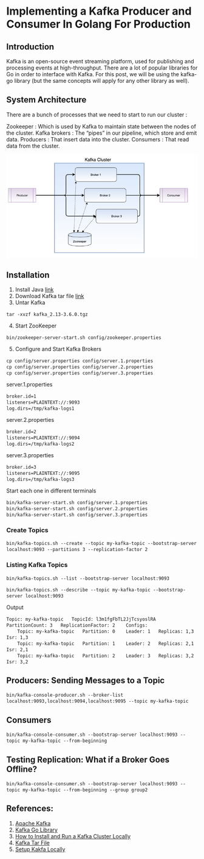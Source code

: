 
# Implementing a Kafka Producer and Consumer In Golang For Production

## Introduction 

Kafka is an open-source event streaming platform, used for publishing and processing events at high-throughput. There are a lot of popular libraries for Go in order to interface with Kafka. For this post, we will be using the kafka-go library (but the same concepts will apply for any other library as well).

## System Architecture 

There are a bunch of processes that we need to start to run our cluster :

Zookeeper : Which is used by Kafka to maintain state between the nodes of the cluster.
Kafka brokers : The “pipes” in our pipeline, which store and emit data.
Producers : That insert data into the cluster.
Consumers : That read data from the cluster.

<picture>
    <img alt="Kafka System Architecture" src=architecture.png>
</picture>

## Installation 

1. Install Java [link](https://www.oracle.com/java/technologies/downloads/)
2. Download Kafka tar file [link]((https://archive.apache.org/dist/kafka/3.6.0/kafka_2.13-3.6.0.tgz))
3. Untar Kafka
```
tar -xvzf kafka_2.13-3.6.0.tgz
```
4. Start ZooKeeper
```
bin/zookeeper-server-start.sh config/zookeeper.properties
```
5. Configure and Start Kafka Brokers 

```
cp config/server.properties config/server.1.properties
cp config/server.properties config/server.2.properties
cp config/server.properties config/server.3.properties
```

server.1.properties
```
broker.id=1
listeners=PLAINTEXT://:9093
log.dirs=/tmp/kafka-logs1
```

server.2.properties
```
broker.id=2
listeners=PLAINTEXT://:9094
log.dirs=/tmp/kafka-logs2
```

server.3.properties
```
broker.id=3
listeners=PLAINTEXT://:9095
log.dirs=/tmp/kafka-logs3
```

Start each one in different terminals
```
bin/kafka-server-start.sh config/server.1.properties
bin/kafka-server-start.sh config/server.2.properties
bin/kafka-server-start.sh config/server.3.properties
```

### Create Topics 
```
bin/kafka-topics.sh --create --topic my-kafka-topic --bootstrap-server localhost:9093 --partitions 3 --replication-factor 2
```

### Listing Kafka Topics 

```
bin/kafka-topics.sh --list --bootstrap-server localhost:9093
```

```
bin/kafka-topics.sh --describe --topic my-kafka-topic --bootstrap-server localhost:9093
```

Output
```
Topic: my-kafka-topic	TopicId: l3m1fgFbTL2JjTcsyoslRA	PartitionCount: 3	ReplicationFactor: 2	Configs: 
	Topic: my-kafka-topic	Partition: 0	Leader: 1	Replicas: 1,3	Isr: 1,3
	Topic: my-kafka-topic	Partition: 1	Leader: 2	Replicas: 2,1	Isr: 2,1
	Topic: my-kafka-topic	Partition: 2	Leader: 3	Replicas: 3,2	Isr: 3,2
```

## Producers: Sending Messages to a Topic

```
bin/kafka-console-producer.sh --broker-list localhost:9093,localhost:9094,localhost:9095 --topic my-kafka-topic
```

## Consumers
```
bin/kafka-console-consumer.sh --bootstrap-server localhost:9093 --topic my-kafka-topic --from-beginning
```

## Testing Replication: What if a Broker Goes Offline?
```
bin/kafka-console-consumer.sh --bootstrap-server localhost:9093 --topic my-kafka-topic --from-beginning --group group2
```




## References:

1. [Apache Kafka](https://kafka.apache.org/)
2. [Kafka Go Library](https://github.com/segmentio/kafka-go)
3. [How to Install and Run a Kafka Cluster Locally](https://www.sohamkamani.com/install-and-run-kafka-locally/)
4. [Kafka Tar File](https://archive.apache.org/dist/kafka/3.6.0/kafka_2.13-3.6.0.tgz)
5. [Setup Kakfa Locally](https://www.sohamkamani.com/install-and-run-kafka-locally/)

